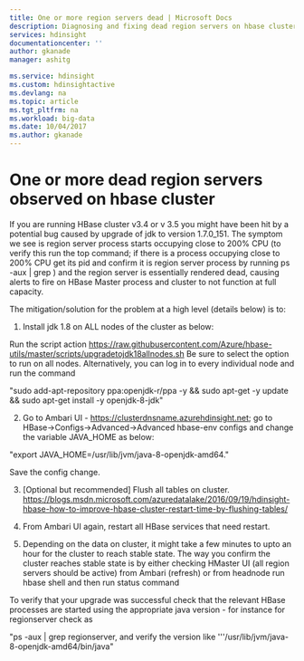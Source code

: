 ```yaml
---
title: One or more region servers dead | Microsoft Docs
description: Diagnosing and fixing dead region servers on hbase cluster
services: hdinsight
documentationcenter: ''
author: gkanade
manager: ashitg

ms.service: hdinsight
ms.custom: hdinsightactive
ms.devlang: na
ms.topic: article
ms.tgt_pltfrm: na
ms.workload: big-data
ms.date: 10/04/2017
ms.author: gkanade
---
```


# One or more dead region servers observed on hbase cluster

If you are running HBase cluster v3.4 or v 3.5 you might have been hit by a potential bug caused by upgrade of jdk to version 1.7.0_151. The symptom we see is region server process starts occupying close to 200% CPU (to verify this run the top command; if there is a process occupying close to 200% CPU get its pid and confirm it is region server process by running ps -aux &#124; grep <pid>) and the region server is essentially rendered dead, causing alerts to fire on HBase Master process and cluster to not function at full capacity.

The mitigation/solution for the problem at a high level (details below) is to:

1)	Install jdk 1.8 on ALL nodes of the cluster as below:

Run the script action https://raw.githubusercontent.com/Azure/hbase-utils/master/scripts/upgradetojdk18allnodes.sh 
Be sure to select the option to run on all nodes. Alternatively, you can log in to every individual node and run the command
                                                                                                                                         
"sudo add-apt-repository ppa:openjdk-r/ppa -y && sudo apt-get -y update && sudo apt-get install -y openjdk-8-jdk"

2)	Go to Ambari UI - https://clusterdnsname.azurehdinsight.net; go to HBase->Configs->Advanced->Advanced hbase-env configs and change the variable JAVA_HOME as below:

"export JAVA_HOME=/usr/lib/jvm/java-8-openjdk-amd64."

Save the config change.

3)	[Optional but recommended] Flush all tables on cluster. https://blogs.msdn.microsoft.com/azuredatalake/2016/09/19/hdinsight-hbase-how-to-improve-hbase-cluster-restart-time-by-flushing-tables/

4)	From Ambari UI again, restart all HBase services that need restart.

5)	Depending on the data on cluster, it might take a few minutes to upto an hour for the cluster to reach stable state. The way you confirm the cluster reaches stable state is by either checking HMaster UI (all region servers should be active) from Ambari (refresh) or from headnode run hbase shell and then run status command

To verify that your upgrade was successful check that the relevant HBase processes are started using the appropriate java version - for instance for regionserver check as 

"ps -aux &#124; grep regionserver, and verify the version like '''/usr/lib/jvm/java-8-openjdk-amd64/bin/java"





